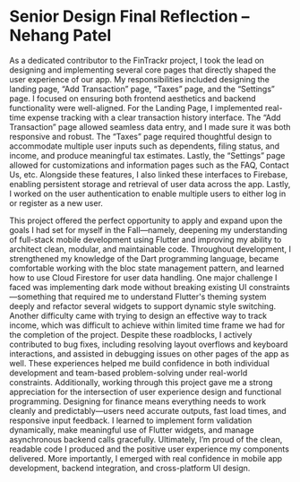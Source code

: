 # Senior Design Final Reflection – Nehang Patel

As a dedicated contributor to the FinTrackr project, I took the lead on designing and implementing several core pages that directly shaped the user experience of our app. My responsibilities included designing the landing page, “Add Transaction” page, “Taxes” page, and the “Settings” page. I focused on ensuring both frontend aesthetics and backend functionality were well-aligned. For the Landing Page, I implemented real-time expense tracking with a clear transaction history interface. The “Add Transaction” page allowed seamless data entry, and I made sure it was both responsive and robust. The “Taxes” page required thoughtful design to accommodate multiple user inputs such as dependents, filing status, and income, and produce meaningful tax estimates. Lastly, the “Settings” page allowed for customizations and information pages such as the FAQ, Contact Us, etc. Alongside these features, I also linked these interfaces to Firebase, enabling persistent storage and retrieval of user data across the app. Lastly, I worked on the user authentication to enable multiple users to either log in or register as a new user.

This project offered the perfect opportunity to apply and expand upon the goals I had set for myself in the Fall—namely, deepening my understanding of full-stack mobile development using Flutter and improving my ability to architect clean, modular, and maintainable code. Throughout development, I strengthened my knowledge of the Dart programming language, became comfortable working with the bloc state management pattern, and learned how to use Cloud Firestore for user data handling. One major challenge I faced was implementing dark mode without breaking existing UI constraints—something that required me to understand Flutter's theming system deeply and refactor several widgets to support dynamic style switching. Another difficulty came with trying to design an effective way to track income, which was difficult to achieve within limited time frame we had for the completion of the project. Despite these roadblocks, I actively contributed to bug fixes, including resolving layout overflows and keyboard interactions, and assisted in debugging issues on other pages of the app as well. These experiences helped me build confidence in both individual development and team-based problem-solving under real-world constraints. Additionally, working through this project gave me a strong appreciation for the intersection of user experience design and functional programming. Designing for finance means everything needs to work cleanly and predictably—users need accurate outputs, fast load times, and responsive input feedback. I learned to implement form validation dynamically, make meaningful use of Flutter widgets, and manage asynchronous backend calls gracefully. Ultimately, I’m proud of the clean, readable code I produced and the positive user experience my components delivered. More importantly, I emerged with real confidence in mobile app development, backend integration, and cross-platform UI design.

